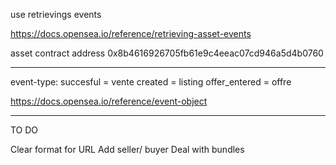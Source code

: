 

use retrievings events

https://docs.opensea.io/reference/retrieving-asset-events

asset contract address 0x8b4616926705fb61e9c4eeac07cd946a5d4b0760

------

event-type:
succesful = vente
created = listing
offer_entered = offre

https://docs.opensea.io/reference/event-object

-----

TO DO

Clear format for URL
Add seller/ buyer
Deal with bundles